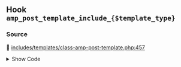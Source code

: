 ## Hook `amp_post_template_include_{$template_type}`

### Source

:link: [includes/templates/class-amp-post-template.php:457](../../includes/templates/class-amp-post-template.php#L457)

<details>
<summary>Show Code</summary>

```php
do_action( "amp_post_template_include_{$template_type}", $this );
```

</details>
